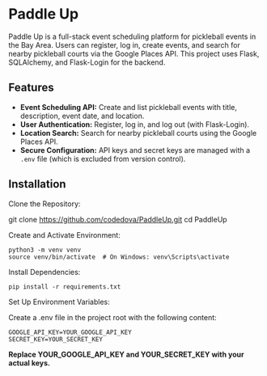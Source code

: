 # Paddle Up

Paddle Up is a full-stack event scheduling platform for pickleball events in the Bay Area. Users can register, log in, create events, and search for nearby pickleball courts via the Google Places API. This project uses Flask, SQLAlchemy, and Flask-Login for the backend.

## Features

- **Event Scheduling API:** Create and list pickleball events with title, description, event date, and location.
- **User Authentication:** Register, log in, and log out (with Flask-Login).
- **Location Search:** Search for nearby pickleball courts using the Google Places API.
- **Secure Configuration:** API keys and secret keys are managed with a `.env` file (which is excluded from version control).

## Installation

Clone the Repository:

   git clone https://github.com/codedova/PaddleUp.git
   cd PaddleUp

Create and Activate Environment:

    python3 -m venv venv
    source venv/bin/activate  # On Windows: venv\Scripts\activate

Install Dependencies:

    pip install -r requirements.txt

Set Up Environment Variables:

Create a .env file in the project root with the following content:

    GOOGLE_API_KEY=YOUR_GOOGLE_API_KEY
    SECRET_KEY=YOUR_SECRET_KEY
**Replace YOUR_GOOGLE_API_KEY and YOUR_SECRET_KEY with your actual keys.**